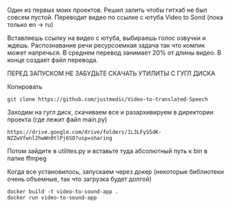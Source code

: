 Один из первых моих проектов. Решил залить чтобы гитхаб не был совсем пустой. Переводит видео по ссылке с ютуба Video to Sond (пока только en -> ru)

Вставляешь ссылку на видео с ютуба, выбираешь голос озвучки и ждешь. Распознавание речи ресурсоемкая задача так что компик может напрячься. В среднем перевод занимает 20% от длины видео. В конце создает файл перевода.

ПЕРЕД ЗАПУСКОМ НЕ ЗАБУДЬТЕ СКАЧАТЬ УТИЛИТЫ С ГУГЛ ДИСКА

Копировать
```
git clone https://github.com/justmedic/Video-to-translated-Speech
```
Заходим на гугл диск, скачиваем все и разархивируем в директории проекта (где лежит файл main.py)

```
https://drive.google.com/drive/folders/1L3LFyS5dK-NZZwVfwnl2hwWn0tlPj6SO?usp=sharing
```
Потом зайдите в utilites.py и вставьте туда абсолютный путь к bin в папке ffmpeg


Когда все установилось, запускаем через докер (некоторые библиотеки очень объемные, так что загрузка будет долгой)
```
docker build -t video-to-sound-app .
docker run video-to-sound-app

```


